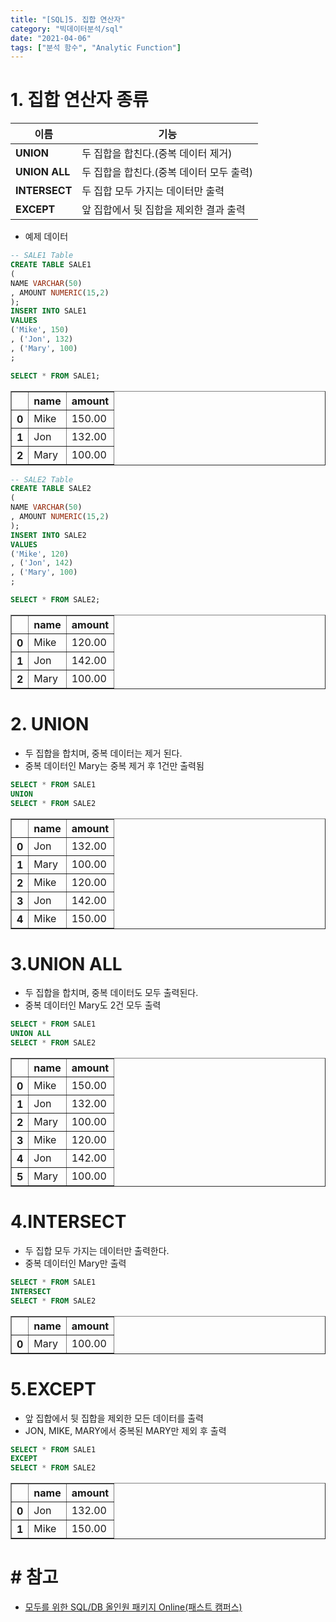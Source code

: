 ```yaml
---
title: "[SQL]5. 집합 연산자"
category: "빅데이터분석/sql"
date: "2021-04-06"
tags: ["분석 함수", "Analytic Function"]
---
```


# 1. 집합 연산자 종류

| 이름          | 기능                                     |
| ------------- | ---------------------------------------- |
| **UNION**     | 두 집합을 합친다.(중복 데이터 제거)      |
| **UNION ALL** | 두 집합을 합친다.(중복 데이터 모두 출력) |
| **INTERSECT** | 두 집합 모두 가지는 데이터만 출력        |
| **EXCEPT**    | 앞 집합에서 뒷 집합을 제외한 결과 출력   |

- 예제 데이터

```sql
-- SALE1 Table
CREATE TABLE SALE1
(
NAME VARCHAR(50)
, AMOUNT NUMERIC(15,2)
);
INSERT INTO SALE1
VALUES
('Mike', 150)
, ('Jon', 132)
, ('Mary', 100)
;

SELECT * FROM SALE1;
```

<div>
<style scoped>
    .dataframe tbody tr th:only-of-type {
        vertical-align: middle;
    }

    .dataframe tbody tr th {
        vertical-align: top;
    }

    .dataframe thead th {
        text-align: right;
    }

</style>
<table border="1" class="dataframe">
  <thead>
    <tr style="text-align: right;">
      <th></th>
      <th>name</th>
      <th>amount</th>
    </tr>
  </thead>
  <tbody>
    <tr>
      <th>0</th>
      <td>Mike</td>
      <td>150.00</td>
    </tr>
    <tr>
      <th>1</th>
      <td>Jon</td>
      <td>132.00</td>
    </tr>
    <tr>
      <th>2</th>
      <td>Mary</td>
      <td>100.00</td>
    </tr>
  </tbody>
</table>
</div>

```sql
-- SALE2 Table
CREATE TABLE SALE2
(
NAME VARCHAR(50)
, AMOUNT NUMERIC(15,2)
);
INSERT INTO SALE2
VALUES
('Mike', 120)
, ('Jon', 142)
, ('Mary', 100)
;

SELECT * FROM SALE2;
```

<div>
<style scoped>
    .dataframe tbody tr th:only-of-type {
        vertical-align: middle;
    }

    .dataframe tbody tr th {
        vertical-align: top;
    }

    .dataframe thead th {
        text-align: right;
    }

</style>
<table border="1" class="dataframe">
  <thead>
    <tr style="text-align: right;">
      <th></th>
      <th>name</th>
      <th>amount</th>
    </tr>
  </thead>
  <tbody>
    <tr>
      <th>0</th>
      <td>Mike</td>
      <td>120.00</td>
    </tr>
    <tr>
      <th>1</th>
      <td>Jon</td>
      <td>142.00</td>
    </tr>
    <tr>
      <th>2</th>
      <td>Mary</td>
      <td>100.00</td>
    </tr>
  </tbody>
</table>
</div>

# 2. UNION

- 두 집합을 합치며, 중복 데이터는 제거 된다.
- 중복 데이터인 Mary는 중복 제거 후 1건만 출력됨

```sql
SELECT * FROM SALE1
UNION
SELECT * FROM SALE2
```

<div>
<style scoped>
    .dataframe tbody tr th:only-of-type {
        vertical-align: middle;
    }

    .dataframe tbody tr th {
        vertical-align: top;
    }

    .dataframe thead th {
        text-align: right;
    }

</style>
<table border="1" class="dataframe">
  <thead>
    <tr style="text-align: right;">
      <th></th>
      <th>name</th>
      <th>amount</th>
    </tr>
  </thead>
  <tbody>
    <tr>
      <th>0</th>
      <td>Jon</td>
      <td>132.00</td>
    </tr>
    <tr>
      <th>1</th>
      <td>Mary</td>
      <td>100.00</td>
    </tr>
    <tr>
      <th>2</th>
      <td>Mike</td>
      <td>120.00</td>
    </tr>
    <tr>
      <th>3</th>
      <td>Jon</td>
      <td>142.00</td>
    </tr>
    <tr>
      <th>4</th>
      <td>Mike</td>
      <td>150.00</td>
    </tr>
  </tbody>
</table>
</div>

# 3.UNION ALL

- 두 집합을 합치며, 중복 데이터도 모두 출력된다.
- 중복 데이터인 Mary도 2건 모두 출력

```sql
SELECT * FROM SALE1
UNION ALL
SELECT * FROM SALE2
```

<div>
<style scoped>
    .dataframe tbody tr th:only-of-type {
        vertical-align: middle;
    }

    .dataframe tbody tr th {
        vertical-align: top;
    }

    .dataframe thead th {
        text-align: right;
    }

</style>
<table border="1" class="dataframe">
  <thead>
    <tr style="text-align: right;">
      <th></th>
      <th>name</th>
      <th>amount</th>
    </tr>
  </thead>
  <tbody>
    <tr>
      <th>0</th>
      <td>Mike</td>
      <td>150.00</td>
    </tr>
    <tr>
      <th>1</th>
      <td>Jon</td>
      <td>132.00</td>
    </tr>
    <tr>
      <th>2</th>
      <td>Mary</td>
      <td>100.00</td>
    </tr>
    <tr>
      <th>3</th>
      <td>Mike</td>
      <td>120.00</td>
    </tr>
    <tr>
      <th>4</th>
      <td>Jon</td>
      <td>142.00</td>
    </tr>
    <tr>
      <th>5</th>
      <td>Mary</td>
      <td>100.00</td>
    </tr>
  </tbody>
</table>
</div>

# 4.INTERSECT

- 두 집합 모두 가지는 데이터만 출력한다.
- 중복 데이터인 Mary만 출력

```sql
SELECT * FROM SALE1
INTERSECT
SELECT * FROM SALE2
```

<div>
<style scoped>
    .dataframe tbody tr th:only-of-type {
        vertical-align: middle;
    }

    .dataframe tbody tr th {
        vertical-align: top;
    }

    .dataframe thead th {
        text-align: right;
    }

</style>
<table border="1" class="dataframe">
  <thead>
    <tr style="text-align: right;">
      <th></th>
      <th>name</th>
      <th>amount</th>
    </tr>
  </thead>
  <tbody>
    <tr>
      <th>0</th>
      <td>Mary</td>
      <td>100.00</td>
    </tr>
  </tbody>
</table>
</div>

# 5.EXCEPT

- 앞 집합에서 뒷 집합을 제외한 모든 데이터를 출력
- JON, MIKE, MARY에서 중복된 MARY만 제외 후 출력

```sql
SELECT * FROM SALE1
EXCEPT
SELECT * FROM SALE2
```

<div>
<style scoped>
    .dataframe tbody tr th:only-of-type {
        vertical-align: middle;
    }

    .dataframe tbody tr th {
        vertical-align: top;
    }

    .dataframe thead th {
        text-align: right;
    }

</style>
<table border="1" class="dataframe">
  <thead>
    <tr style="text-align: right;">
      <th></th>
      <th>name</th>
      <th>amount</th>
    </tr>
  </thead>
  <tbody>
    <tr>
      <th>0</th>
      <td>Jon</td>
      <td>132.00</td>
    </tr>
    <tr>
      <th>1</th>
      <td>Mike</td>
      <td>150.00</td>
    </tr>
  </tbody>
</table>
</div>

# \# 참고

- [모두를 위한 SQL/DB 올인원 패키지 Online(패스트 캠퍼스)](fastcampus.co.kr/data_online_sqldb)
